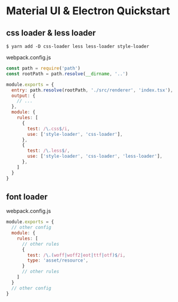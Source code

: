 # Material UI & Electron Quickstart

## css loader & less loader

```shell
$ yarn add -D css-loader less less-loader style-loader
```
webpack.config.js
```javascript
const path = require('path')
const rootPath = path.resolve(__dirname, '..')

module.exports = {
  entry: path.resolve(rootPath, './src/renderer', 'index.tsx'),
  output: {
    // ...
  },
  module: {
    rules: [
      {
        test: /\.css$/i,
        use: ['style-loader', 'css-loader'],
      },
      {
        test: /\.less$/,
        use: ['style-loader', 'css-loader', 'less-loader'],
      },
    ]
  }
}
```

## font loader

webpack.config.js
```javascript
module.exports = {
  // other config
  module: {
    rules: [
      // other rules
      {
        test: /\.(woff|woff2|eot|ttf|otf)$/i,
        type: 'asset/resource',
      }
      // other rules
    ]
  }
  // other config
}
```